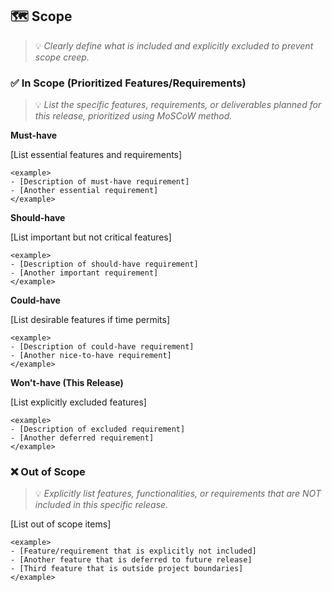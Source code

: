 ## 🗺️ Scope
> 💡 *Clearly define what is included and explicitly excluded to prevent scope creep.*

### ✅ In Scope (Prioritized Features/Requirements)
> 💡 *List the specific features, requirements, or deliverables planned for this release, prioritized using MoSCoW method.*

**Must-have**

[List essential features and requirements]

```
<example>
- [Description of must-have requirement]
- [Another essential requirement]
</example>
```

**Should-have**

[List important but not critical features]

```
<example>
- [Description of should-have requirement]
- [Another important requirement]
</example>
```

**Could-have**

[List desirable features if time permits]

```
<example>
- [Description of could-have requirement]
- [Another nice-to-have requirement]
</example>
```

**Won't-have (This Release)**

[List explicitly excluded features]

```
<example>
- [Description of excluded requirement]
- [Another deferred requirement]
</example>
```

### ❌ Out of Scope
> 💡 *Explicitly list features, functionalities, or requirements that are NOT included in this specific release.*

[List out of scope items]

```
<example>
- [Feature/requirement that is explicitly not included]
- [Another feature that is deferred to future release]
- [Third feature that is outside project boundaries]
</example>
```
